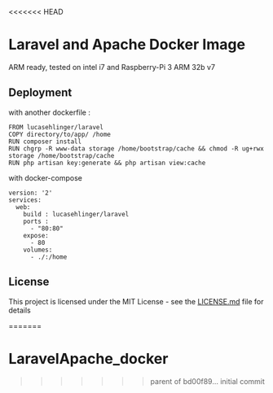 <<<<<<< HEAD
# Laravel and Apache Docker Image

ARM ready, tested on intel i7 and Raspberry-Pi 3 ARM 32b v7

## Deployment

with another dockerfile : 

    FROM lucasehlinger/laravel
    COPY directory/to/app/ /home
    RUN composer install
    RUN chgrp -R www-data storage /home/bootstrap/cache && chmod -R ug+rwx storage /home/bootstrap/cache
    RUN php artisan key:generate && php artisan view:cache

with docker-compose

    version: '2'
    services:
      web:
        build : lucasehlinger/laravel
        ports :
          - "80:80"
        expose:
          - 80
        volumes:
          - ./:/home

## License

This project is licensed under the MIT License - see the [LICENSE.md](LICENSE.md) file for details


=======
# LaravelApache_docker
>>>>>>> parent of bd00f89... initial commit
